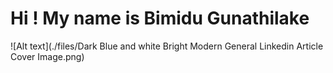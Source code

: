 # Hi ! My name is Bimidu Gunathilake
![Alt text](./files/Dark Blue and white Bright Modern General Linkedin Article Cover Image.png)
